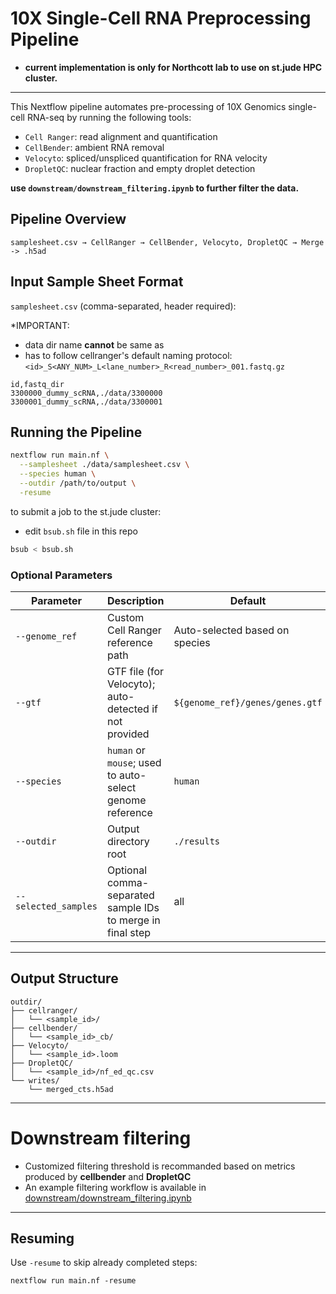 # 10X Single-Cell RNA Preprocessing Pipeline

- **current implementation is only for Northcott lab to use on st.jude HPC cluster.**

___

This Nextflow pipeline automates pre-processing of 10X Genomics single-cell RNA-seq by running the following tools:

* `Cell Ranger`: read alignment and quantification
* `CellBender`: ambient RNA removal
* `Velocyto`: spliced/unspliced quantification for RNA velocity
* `DropletQC`: nuclear fraction and empty droplet detection

**use `downstream/downstream_filtering.ipynb` to further filter the data.**


## Pipeline Overview

```
samplesheet.csv → CellRanger → CellBender, Velocyto, DropletQC → Merge -> .h5ad
```


## Input Sample Sheet Format

`samplesheet.csv` (comma-separated, header required):

*IMPORTANT: 
- data dir name **cannot** be same as <id>
- <id> has to follow cellranger's default naming protocol: `<id>_S<ANY_NUM>_L<lane_number>_R<read_number>_001.fastq.gz`

```csv
id,fastq_dir
3300000_dummy_scRNA,./data/3300000
3300001_dummy_scRNA,./data/3300001
```

## Running the Pipeline

```bash
nextflow run main.nf \
  --samplesheet ./data/samplesheet.csv \
  --species human \
  --outdir /path/to/output \
  -resume
```

to submit a job to the st.jude cluster:

- edit `bsub.sh` file in this repo

```bash
bsub < bsub.sh
```



### Optional Parameters

| Parameter            | Description                                                  | Default                         |
| -------------------- | ------------------------------------------------------------ | ------------------------------- |
| `--genome_ref`       | Custom Cell Ranger reference path                            | Auto-selected based on species  |
| `--gtf`              | GTF file (for Velocyto); auto-detected if not provided       | `${genome_ref}/genes/genes.gtf` |
| `--species`          | `human` or `mouse`; used to auto-select genome reference     | `human`                       |
| `--outdir`           | Output directory root                                        | `./results`                     |
| `--selected_samples` | Optional comma-separated sample IDs to merge in final step   | all                             |

---

## Output Structure

```
outdir/
├── cellranger/
│   └── <sample_id>/
├── cellbender/
│   └── <sample_id>_cb/
├── Velocyto/
│   └── <sample_id>.loom
├── DropletQC/
│   └── <sample_id>/nf_ed_qc.csv
└── writes/
    └── merged_cts.h5ad
```

---

# Downstream filtering

- Customized filtering threshold is recommanded based on metrics produced by **cellbender** and **DropletQC**
- An example filtering workflow is available in [downstream/downstream_filtering.ipynb](https://github.com/rx32940/sc_workflow/blob/main/downstream/downstream_filtering.ipynb)

---

## Resuming

Use `-resume` to skip already completed steps:

```
nextflow run main.nf -resume
```

